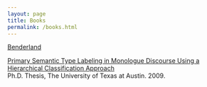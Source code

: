 ```yaml
---
layout: page
title: Books
permalink: /books.html
---
```


[Benderland](http://amzn.to/2bEYnGW)

[Primary Semantic Type Labeling in Monologue Discourse Using a Hierarchical Classification Approach](https://repositories.lib.utexas.edu/handle/2152/ETD-UT-2009-12-636)<br/>
Ph.D. Thesis, The University of Texas at Austin.  2009.
